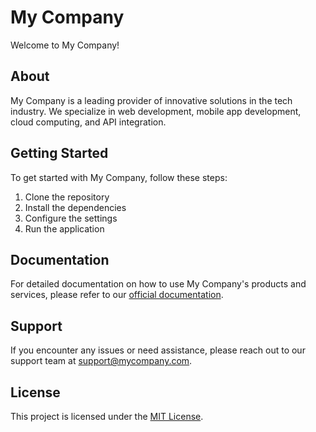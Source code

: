# My Company

Welcome to My Company!

## About

My Company is a leading provider of innovative solutions in the tech industry. We specialize in web development, mobile app development, cloud computing, and API integration.

## Getting Started

To get started with My Company, follow these steps:

1. Clone the repository
2. Install the dependencies
3. Configure the settings
4. Run the application

## Documentation

For detailed documentation on how to use My Company's products and services, please refer to our [official documentation](https://www.mycompany.com/docs).

## Support

If you encounter any issues or need assistance, please reach out to our support team at support@mycompany.com.

## License

This project is licensed under the [MIT License](LICENSE).